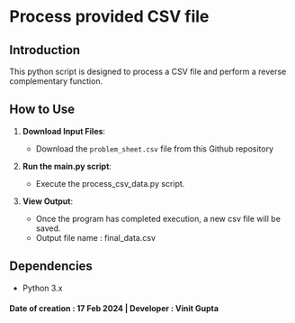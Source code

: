 # Process provided CSV file

## Introduction

This python script is designed to process a CSV file and perform a reverse complementary function.

## How to Use

1. **Download Input Files**:
   - Download the `problem_sheet.csv` file from this Github repository

2. **Run the main.py script**:
   - Execute the process_csv_data.py script.

3. **View Output**:
   - Once the program has completed execution, a new csv file will be saved.
   - Output file name : final_data.csv


## Dependencies

- Python 3.x

#### Date of creation : 17 Feb 2024 | Developer : Vinit Gupta
